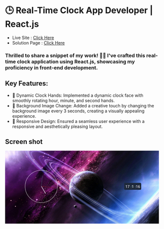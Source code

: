 # 🕒 Real-Time Clock App Developer | React.js

- Live Site : [Click Here]()
- Solution Page : [Click Here](https://github.com/sourabh-yalagod/Analog-Clock-React)


### Thrilled to share a snippet of my work! 👨‍💻 I've crafted this real-time clock application using React.js, showcasing my proficiency in front-end development.

## Key Features:

-    🔄 Dynamic Clock Hands: Implemented a dynamic clock face with smoothly rotating hour, minute, and second hands.
-    🌈 Background Image Change: Added a creative touch by changing the background image every 3 seconds, creating a visually appealing experience.
-    📐 Responsive Design: Ensured a seamless user experience with a responsive and aesthetically pleasing layout.

## Screen shot
![](./public/Analog%20Clock.png)